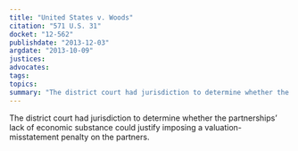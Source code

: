 ```yaml
---
title: "United States v. Woods"
citation: "571 U.S. 31"
docket: "12-562"
publishdate: "2013-12-03"
argdate: "2013-10-09"
justices:
advocates:
tags:
topics:
summary: "The district court had jurisdiction to determine whether the partnerships’ lack of economic substance could justify imposing a valuation-misstatement penalty on the partners."
---
```

The district court had jurisdiction to determine whether the partnerships’ lack of economic substance could justify imposing a valuation-misstatement penalty on the partners.

